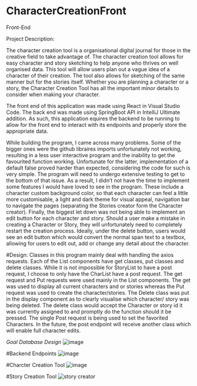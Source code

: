 # CharacterCreationFront
Front-End

Project Description:

  The character creation tool is a organisational digital journal for those in the creative field to take advantage of. The character creation tool allows for easy character and story sketching to help anyone who thrives on well organised data. This tool will allow users plan out a vague idea of a character of their creation. The tool also allows for sketching of the same manner but for the stories itself. Whether you are planning a character or a story, the Character Creation Tool has all the important minor details to consider when making your character. 

  The front end of this application was made using React in Visual Studio Code. The back end was made using SpringBoot API in IntelliJ Ultimate addition. As such, this application equires the backend to be running to allow for the front end to interact with its endpoints and properly store the appropriate data. 
  
  While building the program, I came across many problems. Some of the bigger ones were the github libraires imports unfortunately not working, resulting in a less user interactive program and the inability to get the favourited function working. Unfortunate for the latter, implementation of a default false proved harder than expected, considering the code for such is very simple. The program will need to undergo extensive testing to get to the bottom of that issue. As a result, I didn’t not have the time to implement some features I would have loved to see in the program. These include a character custom background color, so that each character can feel a little more customisable, a light and dark theme for visual appeal, navigation bar to navigate the pages (separating the Stories creator form the Character creator). Finally, the biggest let down was not being able to implement an edit button for each character and story. Should a user make a mistake in creating a Character or Story, they will unfortunately need to completely restart the creation process. Ideally, under the delete button, users would see an edit button which would convert the normal span text to a textbox, allowing for users to edit out, add or change any detail about the character. 

#Design:
  Classes in this program mainly deal with handling the axios requests. Each of the List components have get classes, put classes and delete classes. While it is not impossible for StoryList to have a post request, I choose to only have the CharList have a post request. The get request and Put requests were used mainly in the List components. The get was used to display all current characters and or stories whereas the Put request was used to create the character/stories. The Delete class was put in the display component as to clearly visualise which character/ story was being deleted. The delete class would accept the Character or story id it was currently assigned to and promptly do the function should it be pressed. The single Post request is being used to set the favorited Characters. In the future, the post endpoint will receive another class which will enable full character edits. 


*Goal Database Design*
![image](https://user-images.githubusercontent.com/104159293/209453763-b332b1b6-186c-4f5e-9c0a-41d93cf45bdf.png)


#Backend Endpoints
![image](https://user-images.githubusercontent.com/104159293/209453782-a9beb774-948b-40bb-b940-052339f3ce1a.png)


#Charcter Creation Tool
![image](https://user-images.githubusercontent.com/104159293/209453038-a3c6ea38-2671-41ba-890d-8d73ee39c00c.png)

#Story Creation Tool
![story creator](https://user-images.githubusercontent.com/104159293/209453048-2db5dc27-534b-4619-a3b5-41415b8dace0.png)
